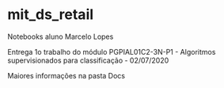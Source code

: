 # mit_ds_retail

Notebooks aluno Marcelo Lopes

Entrega 1o trabalho do módulo PGPIAL01C2-3N-P1 - Algoritmos supervisionados para classificação - 02/07/2020

Maiores informações na pasta Docs


